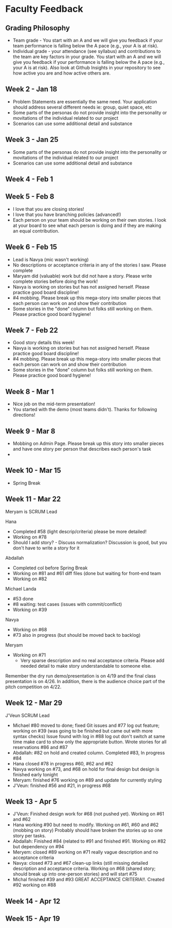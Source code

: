 # Faculty Feedback #

## Grading Philosophy ##
- Team grade - You start with an A and we will give you feedback if your team performance is falling below the A pace (e.g., your A is at risk).
- Individual grade - your attendance (see syllabus) and contributions to the team are key factors in your grade.  You start with an A and we will give you feedback if your performance is falling below the A pace (e.g., your A is at risk).  Also look at Github Insights in your repository to see how active you are and how active others are.

## Week 2 - Jan 18 ##

- Problem Statements are essentially the same need. Your application should address several different needs ie: group, quiet space, etc
- Some parts of the personas do not provide insight into the personality or movitations of the individual related to our project
- Scenarios can use some additional detail and substance

## Week 3 - Jan 25 ##

- Some parts of the personas do not provide insight into the personality or movitations of the individual related to our project
- Scenarios can use some additional detail and substance

## Week 4 - Feb 1 ##


## Week 5 - Feb 8 ##
 - I love that you are closing stories!
 - I love that you have branching policies (advanced!)
 - Each person on your team should be working on their own stories. I look at your board to see what each person is doing and if they are
making an equal contribution.
 
## Week 6 - Feb 15 ##
- Lead is Navya (mic wasn't working)
- No descriptions or acceptance criteria in any of the stories I saw. Please complete
- Maryam did (valuable) work but did not have a story.  Please write complete stories before doing the work!
- Navya is working on stories but has not assigned herself.  Please practice good board discipline!
- #4 mobbing. Please break up this mega-story into smaller pieces that each person can work on and show their contribution
- Some stories in the "done" column but folks still working on them. Please practice good board hygiene!

## Week 7 - Feb 22 ##
- Good story details this week! 
- Navya is working on stories but has not assigned herself.  Please practice good board discipline!
- #4 mobbing. Please break up this mega-story into smaller pieces that each person can work on and show their contribution
- Some stories in the "done" column but folks still working on them. Please practice good board hygiene!

## Week 8 - Mar 1 ##

-  Nice job on the mid-term presentation!
 - You started with the demo (most teams didn't). Thanks for following directions!

## Week 9 - Mar 8 ##
- Mobbing on Admin Page. Please break up this story into smaller pieces and have one story per person that describes each person's task
-
## Week 10 - Mar 15 ##
- Spring Break
## Week 11 - Mar 22 ##

Meryam is SCRUM Lead

Hana
- Completed #58 (light descrip/criteria) please be more detailed!
- Working on #78
- Should I add story?
		- Discuss normalization? Discussion is good, but you don't have to write a story for it

Abdallah
- Completed col before Spring Break
- Working on #81 and #61 diff files (done but waiting for front-end team
- Working on #82

Michael Landa
- #53 done
- #8 waiting: test cases (issues with commit/conflict)
- Working on #39

Navya
- Working on #68 
- #73 also in progress (but should be moved back to backlog)

Meryam
- Working on #71
   - Very sparse description and no real acceptance criteria. Please add needed detail to make story understandable to someone else.
			
Remember the dry run demo/presentation is on 4/19 and the final class presentation is on 4/26. In addition, there is the audience choice part of the pitch competition on 4/22.

## Week 12 - Mar 29 ##

J'Veun SCRUM Lead
	
- Michael #80 moved to done; fixed Git issues and #77 log out feature; working on #39 (was going to be finished but came out with more syntax checks) Issue found with log in #88 log out don't switch at same time make card to show only the appropriate button. Wrote stories for all reservations #86 and #87
- Abdallah: #82 on hold and created column.  Completed #83, In progress #84
- Hana closed #78 in progress #60, #62 and #62
- Navya working on #73, and #68 on hold for final design but design is finished early tonight
- Meryam: finished #76 working on #89 and update for currently styling
- J'Veun: finished #56 and #21, in progress #68

## Week 13 - Apr 5 ##
- J'Veun: Finished design work for #68 (not pushed yet).  Working on #61 and #62
- Hana working #90 but need to modify.  Working on #61, #60 and #62 (mobbing on story) Probably should have broken the stories up so one story per tasks.  
- Abdallah: Finished #84 (related to #91 and finished #91.  Working on #82 but dependency on #94
- Meryem: closed #89 working on #71 really vague description and no acceptance criteria
- Navya: closed #73 and #67 clean-up links (still missing detailed description and acceptance criteria. Working on #68 (shared story; should break up into one-person stories) and will start #75
- Michal finished #39 and #93 GREAT ACCEPTANCE CRITERIA!!. Created #92 working on #88

## Week 14 - Apr 12 ##

## Week 15 - Apr 19 ##
